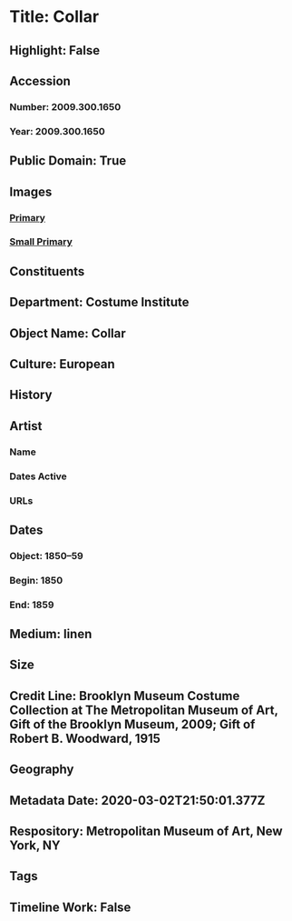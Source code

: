 # Title: Collar
## Highlight: False
## Accession
### Number: 2009.300.1650
### Year: 2009.300.1650
## Public Domain: True
## Images
### [Primary](https://images.metmuseum.org/CRDImages/ci/original/15.109_CP4.jpg)
### [Small Primary](https://images.metmuseum.org/CRDImages/ci/web-large/15.109_CP4.jpg)
## Constituents
## Department: Costume Institute
## Object Name: Collar
## Culture: European
## History
## Artist
### Name
### Dates Active
### URLs
## Dates
### Object: 1850–59
### Begin: 1850
### End: 1859
## Medium: linen
## Size
## Credit Line: Brooklyn Museum Costume Collection at The Metropolitan Museum of Art, Gift of the Brooklyn Museum, 2009; Gift of Robert B. Woodward, 1915
## Geography
## Metadata Date: 2020-03-02T21:50:01.377Z
## Respository: Metropolitan Museum of Art, New York, NY
## Tags
## Timeline Work: False